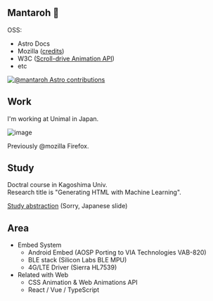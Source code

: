 ## Mantaroh 🚀

OSS:
- Astro Docs
- Mozilla ([credits](https://www.mozilla.org/credits/))
- W3C ([Scroll-drive Animation API](https://www.w3.org/TR/scroll-animations-1/))
- etc

[![@mantaroh Astro contributions](https://astro.badg.es/v2/contributor/mantaroh.svg)](https://astro.badg.es/contributor/mantaroh/)

## Work
I'm working at Unimal in Japan.

![image](https://github.com/mantaroh/mantaroh/assets/3241026/e747c942-4192-4057-a149-b3c47fc82ba6)

Previously @mozilla Firefox.

## Study
Doctral course in Kagoshima Univ.  
Research title is "Generating HTML with Machine Learning".

[Study abstraction](https://www.slideshare.net/secret/4HgjtLgkhX1gYt) (Sorry, Japanese slide)

## Area

- Embed System
  - Android Embed (AOSP Porting to VIA Technologies VAB-820)
  - BLE stack (Silicon Labs BLE MPU)
  - 4G/LTE Driver (Sierra HL7539)
- Related with Web
  - CSS Animation & Web Animations API
  - React / Vue / TypeScript

<!--
**mantaroh/mantaroh** is a ✨ _special_ ✨ repository because its `README.md` (this file) appears on your GitHub profile.

Here are some ideas to get you started:

- 🔭 I’m currently working on ...
- 🌱 I’m currently learning ...
- 👯 I’m looking to collaborate on ...
- 🤔 I’m looking for help with ...
- 💬 Ask me about ...
- 📫 How to reach me: ...
- 😄 Pronouns: ...
- ⚡ Fun fact: ...
-->
